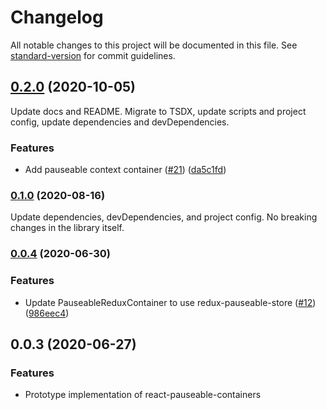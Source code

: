 # Changelog

All notable changes to this project will be documented in this file. See [standard-version](https://github.com/conventional-changelog/standard-version) for commit guidelines.

## [0.2.0](https://github.com/spautz/react-hibernate/compare/v0.0.4...v0.2.0) (2020-10-05)

Update docs and README. Migrate to TSDX, update scripts and project config, update dependencies and devDependencies.

### Features

- Add pauseable context container ([#21](https://github.com/spautz/react-hibernate/issues/21)) ([da5c1fd](https://github.com/spautz/react-hibernate/commit/da5c1fd4f05fc26f27e6ad1042b252fd1c58f040))

### [0.1.0](https://github.com/spautz/react-hibernate/compare/v0.0.4...v0.1.0) (2020-08-16)

Update dependencies, devDependencies, and project config. No breaking changes in the library itself.

### [0.0.4](https://github.com/spautz/react-hibernate/compare/v0.0.3...v0.0.4) (2020-06-30)

### Features

- Update PauseableReduxContainer to use redux-pauseable-store ([#12](https://github.com/spautz/react-hibernate/issues/12)) ([986eec4](https://github.com/spautz/react-hibernate/commit/986eec4da44965cc4cb1e78d6b7021bb4263135d))

## 0.0.3 (2020-06-27)

### Features

- Prototype implementation of react-pauseable-containers
